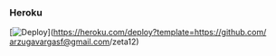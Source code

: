 ### Heroku 
[![Deploy](https://www.herokucdn.com/deploy/button.svg)](https://heroku.com/deploy?template=https://github.com/ arzugavargasf@gmail.com/zeta12)